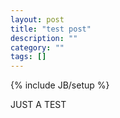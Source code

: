 ```yaml
---
layout: post
title: "test post"
description: ""
category: ""
tags: []
---
```

{% include JB/setup %}

JUST A TEST
